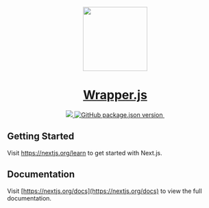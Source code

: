 <p align="center">
  <a href="https://jamesmiller.blog/wrapperjs">
    <img src="https://user-images.githubusercontent.com/12833533/147892308-652f6dd6-6576-48ec-bbc1-5db8714b7727.png" height="150">
    <h1 align="center">Wrapper.js</h1>
  </a>
</p>
<p align="center">
  <a aria-label="Wrapper.js Logo" href="https://jamesmiller.blog/wrapperjs">
    <img src="https://img.shields.io/badge/MADE%20BY%20Vercel-000000.svg?style=for-the-badge&logo=Vercel&labelColor=000">
  </a>
  <a aria-label="NPM version" href="https://github.com/JamesMillerBlog/wrapper.js/pkgs/npm/wrapper.js">
    <img alt="GitHub package.json version" src="https://img.shields.io/github/package-json/v/JamesMillerBlog/wrapper.js?color=blue&label=NPM&style=for-the-badge&labelColor=000000">
  </a>
  <a aria-label="License" href="https://github.com/JamesMillerBlog/wrapper.js/blob/main/LICENSE">
    <img alt="" src="https://img.shields.io/npm/l/next.svg?style=for-the-badge&labelColor=000000">
  </a>
</p>

## Getting Started

Visit <a aria-label="next.js learn" href="https://nextjs.org/learn">https://nextjs.org/learn</a> to get started with Next.js.

## Documentation

Visit [https://nextjs.org/docs](https://nextjs.org/docs) to view the full documentation.
